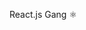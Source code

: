 React.js Gang ⚛️
<!-- - 🌱 I’m currently learning Redux
- 👯 I’m looking to collaborate on anything! Just hit me up!
- 📱 You can reach me trough email ^^
<img src="https://github-readme-stats.vercel.app/api?username=LubomirPacheliev&&show_icons=true&title_color=ffffff&icon_color=bb2acf&text_color=daf7dc&bg_color=151515" /> -->
